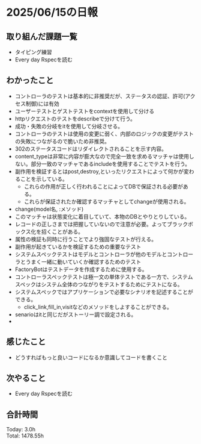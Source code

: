 # 2025/06/15の日報
## 取り組んだ課題一覧
* タイピング練習
* Every day Rspecを読む
## わかったこと 
* コントローラのテストは基本的に非推奨だが、ステータスの認証、許可(アクセス制御)には有効
* ユーザーテストとゲストテストをcontextを使用して分ける
* httpリクエストのテストをdescribeで分けて行う。
* 成功・失敗の分岐をitを使用して分岐させる。
* コントローラのテストは使用の変更に弱く、内部のロジックの変更がテストの失敗につながるので脆いため非推奨。
* 302のステータスコードはリダイレクトされることを示す内容。
* content_typeは非常に内容が膨大なので完全一致を求めるマッチャは使用しない。部分一致のマッチャであるincludeを使用することでテストを行う。
* 副作用を検証するとはpost,destroy,といったリクエストによって何かが変わることを示している。
  * これらの作用が正しく行われることによってDBで保証される必要がある。
  * これらが保証されたか確認するマッチャとしてchangeが使用される。
*  change(model名, :メソッド)
  * このマッチャは状態変化に着目していて、本物のDBとやりとりしている。
  * レコードの正しさまでは把握していないので注意が必要。よってブラックボックス化を招くことがある。
  * 属性の検証も同時に行うことでより強固なテストが行える。
  * 副作用が起きているかを検証するための重要なテスト
*  システムスペックテストはモデルとコントローラが他のモデルとコントローラとうまく一緒に動いていくか確認するためのテスト
* FactoryBotはテストデータを作成するために使用する。
* コントローラスペックテストは極一文の単体テストである一方で、システムスペックはシステム全体のつながりをテストするためにテストになる。
* システムスペックではアプリケーションで必要なシナリオを記述することができる。
  *  click_link,fill_in,visitなどのメソッドをしよすることができる。
* senarioはitと同じだがストーリー調で設定される。
*     
          
## 感じたこと
* どうすればもっと良いコードになるか意識してコードを書くこと
## 次やること
* Every day Rspecを読む
##  合計時間 
Today: 3.0h<br>
Total: 1478.55h

